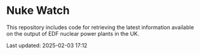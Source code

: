 # Nuke Watch

This repository includes code for retrieving the latest information available on the output of EDF nuclear power plants in the UK.

Last updated: 2025-02-03 17:12